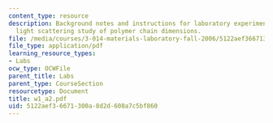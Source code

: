 ```yaml
---
content_type: resource
description: Background notes and instructions for laboratory experiments on dynamic
  light scattering study of polymer chain dimensions.
file: /media/courses/3-014-materials-laboratory-fall-2006/5122aef36671300a8d2d608a7c5bf860_w1_a2.pdf
file_type: application/pdf
learning_resource_types:
- Labs
ocw_type: OCWFile
parent_title: Labs
parent_type: CourseSection
resourcetype: Document
title: w1_a2.pdf
uid: 5122aef3-6671-300a-8d2d-608a7c5bf860
---
```

